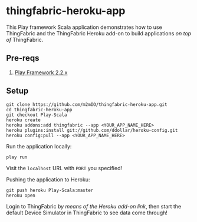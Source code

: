 # thingfabric-heroku-app

This Play framework Scala application demonstrates how to use ThingFabric and the ThingFabric Heroku add-on to build applications _on top of_ ThingFabric.

## Pre-reqs

1. [Play Framework 2.2.x](https://www.playframework.com/)


## Setup

    git clone https://github.com/m2mIO/thingfabric-heroku-app.git
    cd thingfabric-heroku-app
    git checkout Play-Scala
    heroku create
    heroku addons:add thingfabric --app <YOUR_APP_NAME_HERE>
    heroku plugins:install git://github.com/ddollar/heroku-config.git
    heroku config:pull --app <YOUR_APP_NAME_HERE>

Run the application locally:

    play run

Visit the `localhost` URL with `PORT` you specified!

Pushing the application to Heroku:

    git push heroku Play-Scala:master
    heroku open

Login to ThingFabric _by means of the Heroku add-on link_, then start the default Device Simulator in ThingFabric to see data come through!